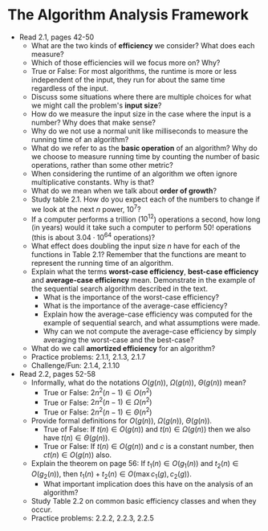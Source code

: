# The Algorithm Analysis Framework

- Read 2.1, pages 42-50
    - What are the two kinds of **efficiency** we consider? What does each measure?
    - Which of those efficiencies will we focus more on? Why?
    - True or False: For most algorithms, the runtime is more or less independent of the input, they run for about the same time regardless of the input.
    - Discuss some situations where there are multiple choices for what we might call the problem's **input size**?
    - How do we measure the input size in the case where the input is a number? Why does that make sense?
    - Why do we not use a normal unit like milliseconds to measure the running time of an algorithm?
    - What do we refer to as the **basic operation** of an algorithm? Why do we choose to measure running time by counting the number of basic operations, rather than some other metric?
    - When considering the runtime of an algorithm we often ignore multiplicative constants. Why is that?
    - What do we mean when we talk about **order of growth**?
    - Study table 2.1. How do you expect each of the numbers to change if we look at the next $n$ power, $10^7$?
    - If a computer performs a trillion ($10^{12}$) operations a second, how long (in years) would it take such a computer to perform $50!$ operations (this is about $3.04\cdot 10^{64}$ operations)?
    - What effect does doubling the input size $n$ have for each of the functions in Table 2.1? Remember that the functions are meant to represent the running time of an algorithm.
    - Explain what the terms **worst-case efficiency**, **best-case efficiency** and **average-case efficiency** mean. Demonstrate in the example of the sequential search algorithm described in the text.
        - What is the importance of the worst-case efficiency?
        - What is the importance of the average-case efficiency?
        - Explain how the average-case efficiency was computed for the example of sequential search, and what assumptions were made.
        - Why can we not compute the average-case efficiency by simply averaging the worst-case and the best-case?
    - What do we call **amortized efficiency** for an algorithm?
    - Practice problems: 2.1.1, 2.1.3, 2.1.7
    - Challenge/Fun: 2.1.4, 2.1.10
- Read 2.2, pages 52-58
    - Informally, what do the notations $O(g(n))$, $\Omega(g(n))$, $\Theta(g(n))$ mean?
        - True or False: $2n^2(n-1) \in O(n^2)$
        - True or False: $2n^2(n-1) \in \Omega(n^2)$
        - True or False: $2n^2(n-1) \in \Theta(n^2)$
    - Provide formal definitions for $O(g(n))$, $\Omega(g(n))$, $\Theta(g(n))$.
        - True of False: If $t(n)\in O(g(n))$ and $t(n)\in \Omega(g(n))$ then we also have $t(n)\in\Theta(g(n))$.
        - True or False: If $t(n)\in O(g(n))$ and $c$ is a constant number, then $ct(n)\in O(g(n))$ also.
    - Explain the theorem on page 56: If $t_1(n) \in O(g_1(n))$ and $t_2(n) \in O(g_2(n))$, then $t_1(n) + t_2(n)\in O(\max{c_1(g), c_2(g)})$.
        - What important implication does this have on the analysis of an algorithm?
    - Study Table 2.2 on common basic efficiency classes and when they occur.
    - Practice problems: 2.2.2, 2.2.3, 2.2.5
